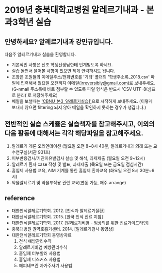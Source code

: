 # 2019년 충북대학교병원 알레르기내과 - 본과3학년 실습

## 안녕하세요? 알레르기내과 강민규입니다. 

다음주 알레르기내과 실습을 환영합니다. 

- 기본적인 사항은 전조 학생선생님한테 인계받도록 하세요. 
- 실습 돌면서 물어볼 사항이 있으면 제게 연락하셔도 됩니다.
- 조장은 조원들의 이메일주소/전화번호를 '기타' 폴더의 '학생주소록_2018.csv' 파일에 입력해서 월요일 오전까지 이메일(irreversibly@gmail.com)로 보내주세요. (G-nmail 주소록에 바로 첨부할 수 있도록 파일 형식은 반드시 'CSV UTF-8(쉼표로 분리)'로 저장해주세요)
- 메일을 보낼때는 <u>'CBNU_본3_알레르기실습]'</u>으로 시작하게 보내주세요. (이렇게 보내지 않으면 filtering 되지 않아 메일을 확인하지 못하는 경우가 생깁니다.)
  
## 전반적인 실습 스케쥴은 실습책자를 참고해주시고, 이외의 다음 활동에 대해서는 각각 해당파일을 참고해주세요. 

1. 알레르기 개론 오리엔테이션 (월요일 오전 8~8시 40분, 알레르기내과 외래 또는 교수연구실(서관 931호) 
2. 피부반응검사/기관지유발검사 실습 및 해석, 과제제출 (월요일 오전 9~12시)
3. 알레르기 환자 case 작성 및 발표, 과제제출 (목요일 또는 금요일 점심시간) 
4. 흡입제 사용법 교육, AIM 기계를 통한 흡입제 환자교육 (화요일 오전 8시 30분~9시)
6. 약물알레르기 및 약물부작용 관련 교육(변동 가능, 매주 arrange)

## reference 
- 대한천식알레르기학회. 2012. [천식과 알레르기질환]
- 대한선식알레르기학회. 2015. [한국 천식 진료 지침]
- 대한천식알레르기학회. 2017. [알레르기비염 - 임상의를 위한 진료가이드라인]
- 충북대병원 권역호흡기센터. 2014. [알레르기검사 동영상]
- 대한천식알레르기학회 동영상자료
  1) 천식 예방관리수칙
  2) 알레르기비염 예방관리수칙
  3) 흡입제 터부할러 사용법
  4) 흡입제 디스커스 사용법
  5) 에피네프린 자가주사기 사용법
  
